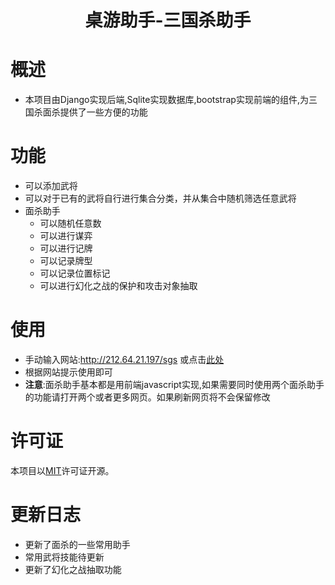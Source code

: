 

[//]: # (<div align ="center">)
[//]: # (    <img alt="BLTH logo" src="https://raw.githubusercontent.com/andywang425/BLTH/master/images/logo.min.svg" width="150">)
[//]: # (</div>)

<h1 align="center">桌游助手-三国杀助手</h1>


# 概述
- 本项目由Django实现后端,Sqlite实现数据库,bootstrap实现前端的组件,为三国杀面杀提供了一些方便的功能

# 功能
- 可以添加武将
- 可以对于已有的武将自行进行集合分类，并从集合中随机筛选任意武将
- 面杀助手
  - 可以随机任意数
  - 可以进行谋弈
  - 可以进行记牌
  - 可以记录牌型
  - 可以记录位置标记
  - 可以进行幻化之战的保护和攻击对象抽取

# 使用
- 手动输入网站:http://212.64.21.197/sgs 或点击[此处](http://212.64.21.197/sgs/)
- 根据网站提示使用即可
- **注意**:面杀助手基本都是用前端javascript实现,如果需要同时使用两个面杀助手的功能请打开两个或者更多网页。如果刷新网页将不会保留修改

# 许可证

本项目以[MIT](https://github.com/Yinch-pan/TableGameAssistant/blob/main/LICENSE)许可证开源。


# 更新日志
- 更新了面杀的一些常用助手
- 常用武将技能待更新
- 更新了幻化之战抽取功能
